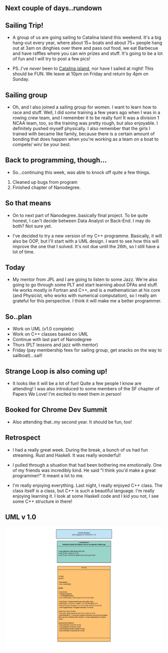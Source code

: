 ## Next couple of days..rundown

## Sailing Trip! 

- A group of us are going sailing to Catalina Island this weekend.
  It's a big hang-out every year, where about 15+ boats and about 75+ people
  hang out at 3am on dinghies over there and pass out food, we eat Barbecue and
  have raffles where you can win prizes and stuff. It's going to be a lot of fun
  and I will try to post a few pics!
  
- PS..I've *never* been to [Catalina island](https://en.wikipedia.org/wiki/Santa_Catalina_Island_(California)), nor have I sailed at night! This 
  should be FUN. We leave at 10pm on Friday and return by 4pm on Sunday.
  
## Sailing group

- Oh, and I also joined a sailing group for women. I want to learn how to race and 
  stuff. Well, I did *some* training a few years ago when I was in a rowing crew team,
  and I remember it to be really fun! It was a division 1 NCAA team, too, so the training
  was pretty rough, but also enjoyable. I definitely pushed myself physically.
  I also remember that the girls I trained with 
  became like family, because there is a certain amount of bonding that does happen
  when you're working as a team on a boat to compete/ win/ be your best. 

## Back to programming, though...

- So...continuing this week, was able to knock off quite a few things.

1. Cleaned up bugs from program
2. Finished chapter of Nanodegree.

## So that means

- On to next part of Nanodegree..basically final project.
  To be quite honest, I can't decide between Data Analyst or Back-End.
  I may do both? Not sure yet.
  
- I've decided to try a new version of my C++ programme. 
  Basically, it will also be OOP, but I'll start with a UML design.
  I want to see how this will improve the one that I solved. 
  It's not due until the 26th, so I still have a lot of time.
  
## Today

- My mentor from JPL and I are going to listen to some Jazz.
  We're also going to go through some PLT and start learning about
  DFAs and stuff. He works mostly in Fortran and C++, and is a 
  mathematician at his core (and Physicist, who works with numerical
  computation), so I really am grateful for this perspective. I think
  it will make me a better programmer. 
  
## So..plan
- Work on UML (v1.0 complete)
- Work on C++ classes based on UML
- Continue with last part of Nanodegree
- Thurs (PLT lessons and jazz with mentor)
- Friday (pay membership fees for sailing group, get snacks on the way to 
  sailboat)...sail!
  
## Strange Loop is also coming up!

- It looks like it will be a lot of fun! Quite a few people I know are attending!
  I was also introduced to some members of the SF chapter of Papers We Love! 
  I'm excited to meet them in person! 

## Booked for Chrome Dev Summit

- Also attending that..my second year. It should be fun, too!

## Retrospect

- I had a really great week. During the break, a bunch of us had fun streaming.
  Rust and Haskell. It was really wonderful! 
  
- I pulled through a situation that had been bothering me emotionally. One of my friends was
  incredibly kind. He said "I think you'd make a great programmer!" It meant a lot to me. 
  
- I'm really enjoying everything. Last night, I really enjoyed C++ class. The class itself is a class,
  but C++ is such a beautiful language. I'm really enjoying learning it. I look at some Haskell code and 
  I kid you not, I see some C++ structure in there!
  
 
 ## UML v 1.0
 
 ![Tic_UML](/images/tic_uml.jpeg)
 



  
